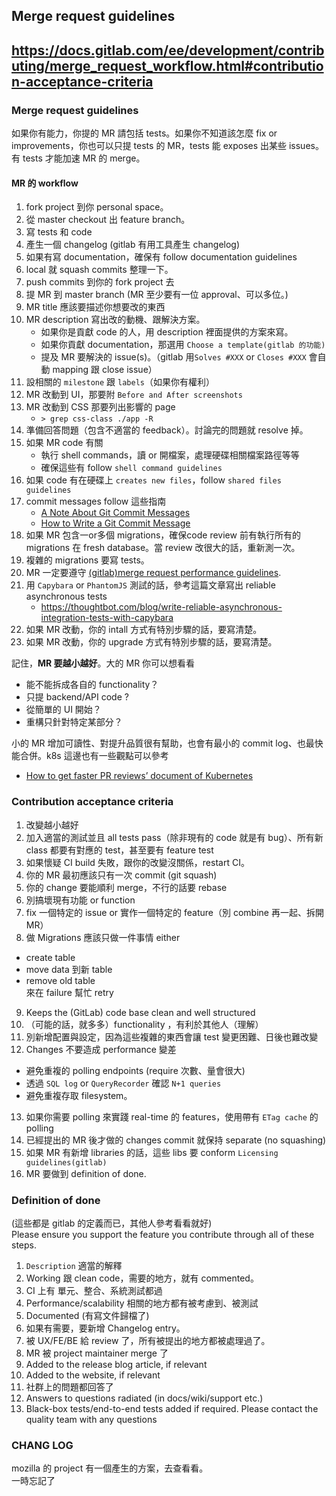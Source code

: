 ## Merge request guidelines
## https://docs.gitlab.com/ee/development/contributing/merge_request_workflow.html#contribution-acceptance-criteria

### Merge request guidelines
如果你有能力，你提的 MR 請包括 tests。如果你不知道該怎麼 fix or improvements，你也可以只提 tests 的 MR，tests 能 exposes 出某些 issues。有 tests 才能加速 MR 的 merge。

#### MR 的 workflow
1. fork project 到你 personal space。
2. 從 master checkout 出 feature branch。
3. 寫 tests 和 code
4. 產生一個 changelog (gitlab 有用工具產生 changelog)
5. 如果有寫 documentation，確保有 follow documentation guidelines
6. local 就 squash commits 整理一下。
7. push commits 到你的 fork project 去
8. 提 MR 到 master branch (MR 至少要有一位 approval、可以多位。)
9. MR title 應該要描述你想要改的東西
10. MR description 寫出改的動機、跟解決方案。
    - 如果你是貢獻 code 的人，用 description 裡面提供的方案來寫。
    - 如果你貢獻 documentation，那選用 `Choose a template(gitlab 的功能)`
    - 提及 MR 要解決的 issue(s)。（gitlab 用`Solves #XXX` or `Closes #XXX` 會自動 mapping 跟 close issue）
11. 設相關的 `milestone` 跟 `labels`（如果你有權利）
12. MR 改動到 UI，那要附 `Before and After screenshots`
13. MR 改動到 CSS 那要列出影響的 page
    - `> grep css-class ./app -R`
14. 準備回答問題（包含不適當的 feedback）。討論完的問題就 resolve 掉。
15. 如果 MR code 有關
    - 執行 shell commands，讀 or 開檔案，處理硬碟相關檔案路徑等等  
    - 確保這些有 follow `shell command guidelines`  
16. 如果 code 有在硬碟上 `creates new files`，follow `shared files guidelines`  
17. commit messages follow 這些指南  
    - [A Note About Git Commit Messages](https://tbaggery.com/2008/04/19/a-note-about-git-commit-messages.html)
    - [How to Write a Git Commit Message](https://chris.beams.io/posts/git-commit/)
18. 如果 MR 包含一or多個 migrations，確保code review 前有執行所有的 migrations 在 fresh database。當 review 改很大的話，重新測一次。
19. 複雜的 migrations 要寫 tests。
20. MR 一定要遵守 [(gitlab)merge request performance guidelines](https://docs.gitlab.com/ee/development/merge_request_performance_guidelines.html).
21. 用 `Capybara` or `PhantomJS` 測試的話，參考這篇文章寫出 reliable asynchronous tests
    - https://thoughtbot.com/blog/write-reliable-asynchronous-integration-tests-with-capybara
22. 如果 MR 改動，你的 intall 方式有特別步驟的話，要寫清楚。
23. 如果 MR 改動，你的 upgrade 方式有特別步驟的話，要寫清楚。

記住，**MR 要越小越好**。大的 MR 你可以想看看
- 能不能拆成各自的 functionality？
- 只提 backend/API code ?
- 從簡單的 UI 開始？
- 重構只針對特定某部分？

小的 MR 增加可讀性、對提升品質很有幫助，也會有最小的 commit log、也最快能合併。k8s 這邊也有一些觀點可以參考
- [How to get faster PR reviews’ document of Kubernetes](https://github.com/kubernetes/kubernetes/blob/release-1.1/docs/devel/faster_reviews.md)


### Contribution acceptance criteria
1. 改變越小越好
2. 加入適當的測試並且 all tests pass（除非現有的 code 就是有 bug）、所有新 class 都要有對應的 test，甚至要有 feature test
3. 如果懷疑 CI build 失敗，跟你的改變沒關係，restart CI。
4. 你的 MR 最初應該只有一次 commit (git squash)
5. 你的 change 要能順利 merge，不行的話要 rebase
6. 別搞壞現有功能 or function
7. fix 一個特定的 issue or 實作一個特定的 feature（別 combine 再一起、拆開 MR）
8. 做 Migrations 應該只做一件事情 either
  - create table
  - move data 到新 table
  - remove old table  
來在 failure 幫忙 retry  
9. Keeps the (GitLab) code base clean and well structured
10. （可能的話，就多多）functionality ，有利於其他人（理解）
11. 別新增配置與設定，因為這些複雜的東西會讓 test 變更困難、日後也難改變
12. Changes 不要造成 performance 變差
  - 避免重複的 polling endpoints (require 次數、量會很大)
  - 透過 `SQL log` or `QueryRecorder` 確認 `N+1 queries`
  - 避免重複存取 filesystem。
13. 如果你需要 polling 來實踐 real-time 的 features，使用帶有 `ETag cache` 的 polling
14. 已經提出的 MR 後才做的 changes commit 就保持 separate (no squashing)
15. 如果 MR 有新增 libraries 的話，這些 libs 要 conform `Licensing guidelines(gitlab)`
16. MR 要做到 definition of done.

### Definition of done 
(這些都是 gitlab 的定義而已，其他人參考看看就好)  
Please ensure you support the feature you contribute through all of these steps.  

1. `Description` 適當的解釋
2. Working 跟 clean code，需要的地方，就有 commented。
3. CI 上有 單元、整合、系統測試都過
4. Performance/scalability 相關的地方都有被考慮到、被測試
5. Documented (有寫文件歸檔了)
6. 如果有需要，要新增 Changelog entry。
7. 被 UX/FE/BE 給 review 了，所有被提出的地方都被處理過了。
8. MR 被 project maintainer merge 了
9. Added to the release blog article, if relevant
10. Added to the website, if relevant
11. 社群上的問題都回答了
12. Answers to questions radiated (in docs/wiki/support etc.)
13. Black-box tests/end-to-end tests added if required. Please contact the quality team with any questions

### CHANG LOG
mozilla 的 project 有一個產生的方案，去查看看。  
一時忘記了